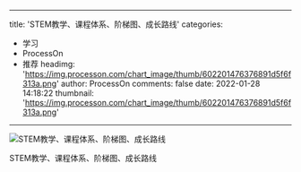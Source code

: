 
---
title: 'STEM教学、课程体系、阶梯图、成长路线'
categories: 
 - 学习
 - ProcessOn
 - 推荐
headimg: 'https://img.processon.com/chart_image/thumb/602201476376891d5f6f313a.png'
author: ProcessOn
comments: false
date: 2022-01-28 14:18:22
thumbnail: 'https://img.processon.com/chart_image/thumb/602201476376891d5f6f313a.png'
---

<div>   
<img class="thumb" alt="STEM教学、课程体系、阶梯图、成长路线" src="https://img.processon.com/chart_image/thumb/602201476376891d5f6f313a.png" referrerpolicy="no-referrer">
<p>STEM教学、课程体系、阶梯图、成长路线</p>  
</div>
            